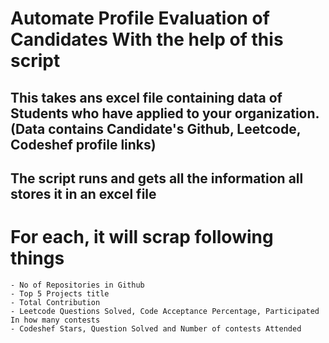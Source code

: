 # Automate Profile Evaluation of Candidates With the help of this script 

## This takes ans excel file containing data of Students who have applied to your organization. (Data contains Candidate's Github, Leetcode, Codeshef profile links) 
## The script runs and gets all the information all stores it in an excel file

# For each, it will scrap following things
    - No of Repositories in Github 
    - Top 5 Projects title
    - Total Contribution
    - Leetcode Questions Solved, Code Acceptance Percentage, Participated In how many contests
    - Codeshef Stars, Question Solved and Number of contests Attended
